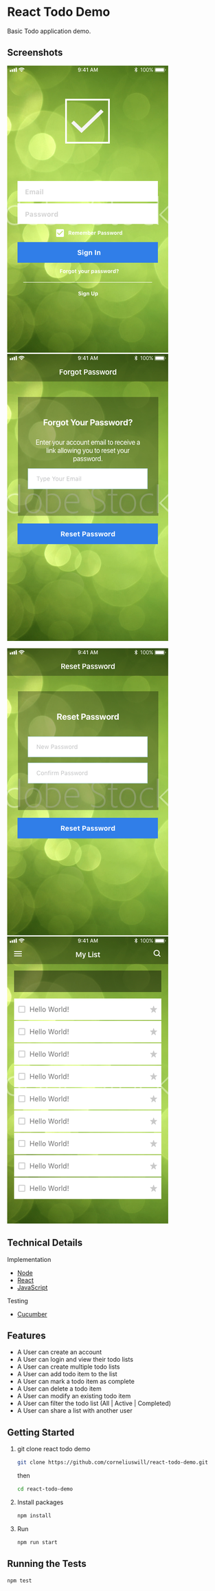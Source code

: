# React Todo Demo

Basic Todo application demo.

## Screenshots

![Login](/screenshots/Login.png) ![Forgot Password](/screenshots/ForgotPassword.png)

![Reset Password](/screenshots/ResetPassword.png) ![Main](/screenshots/Main.png)

## Technical Details

Implementation

* [Node](https://nodejs.org/en/)
* [React](https://reactjs.org/)
* [JavaScript](https://developer.mozilla.org/en-US/docs/Web/JavaScript)

Testing

* [Cucumber](https://cucumber.io/)
  

## Features

* A User can create an account
* A User can login and view their todo lists
* A User can create multiple todo lists
* A User can add todo item to the list
* A User can mark a todo item as complete
* A User can delete a todo item
* A User can modify an existing todo item
* A User can filter the todo list (All | Active | Completed)
* A User can share a list with another user

## Getting Started

1. git clone react todo demo

    ````bash
    git clone https://github.com/corneliuswill/react-todo-demo.git
    ````
    then

    ````bash
    cd react-todo-demo
    ````

2. Install packages

    ````bash
    npm install
    ````

3. Run

    ````bash
    npm run start
    ````

## Running the Tests

   ````bash
   npm test
   `````